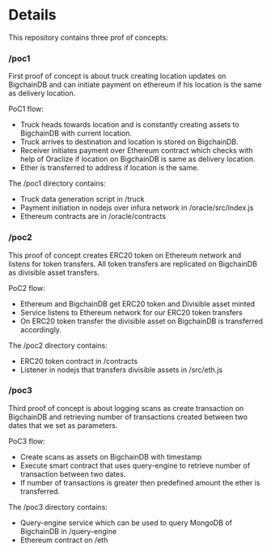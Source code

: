 # Details #

This repository contains three prof of concepts:

### /poc1 ###

First proof of concept is about truck creating location updates on BigchainDB and can initiate payment on ethereum if his location is the same as delivery location.

PoC1 flow:
- Truck heads towards location and is constantly creating assets to BigchainDB with current location.
- Truck arrives to destination and location is stored on BigchainDB.
- Receiver initiates payment over Ethereum contract which checks with help of Oraclize if location on BigchainDB is same as delivery location.
- Ether is transferred to address if location is the same.

The /poc1 directory contains:
- Truck data generation script in /truck
- Payment initiation in nodejs over infura network in /oracle/src/index.js
- Ethereum contracts are in /oracle/contracts

### /poc2 ###

This proof of concept creates ERC20 token on Ethereum network and listens for token transfers. All token transfers are replicated on BigchainDB as divisible asset transfers.

PoC2 flow:
- Ethereum and BigchainDB get ERC20 token and Divisible asset minted
- Service listens to Ethereum network for our ERC20 token transfers
- On ERC20 token transfer the divisible asset on BigchainDB is transferred accordingly.

The /poc2 directory contains:
- ERC20 token contract in /contracts
- Listener in nodejs that transfers divisible assets in /src/eth.js

### /poc3 ###

Third proof of concept is about logging scans as create transaction on BigchainDB and retrieving number of transactions created between two dates that we set as parameters.

PoC3 flow:
- Create scans as assets on BigchainDB with timestamp
- Execute smart contract that uses query-engine to retrieve number of transaction between two dates.
- If number of transactions is greater then predefined amount the ether is transferred.

The /poc3 directory contains:
- Query-engine service which can be used to query MongoDB of BigchainDB in /query-engine
- Ethereum contract on /eth
